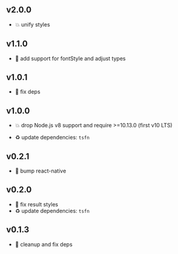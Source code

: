 ## v2.0.0

* 💥 unify styles

## v1.1.0

* 🌱 add support for fontStyle and adjust types

## v1.0.1

* 🐞 fix deps

## v1.0.0

* 💥 drop Node.js v8 support and require >=10.13.0 (first v10 LTS)

* ♻️ update dependencies: `tsfn`

## v0.2.1

* 🐞 bump react-native

## v0.2.0

* 🐞 fix result styles
* ♻️ update dependencies: `tsfn`

## v0.1.3

* 🐞 cleanup and fix deps
